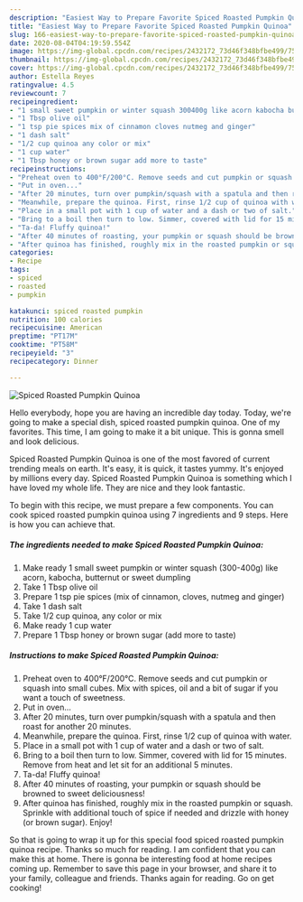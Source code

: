 ```yaml
---
description: "Easiest Way to Prepare Favorite Spiced Roasted Pumpkin Quinoa"
title: "Easiest Way to Prepare Favorite Spiced Roasted Pumpkin Quinoa"
slug: 166-easiest-way-to-prepare-favorite-spiced-roasted-pumpkin-quinoa
date: 2020-08-04T04:19:59.554Z
image: https://img-global.cpcdn.com/recipes/2432172_73d46f348bfbe499/751x532cq70/spiced-roasted-pumpkin-quinoa-recipe-main-photo.jpg
thumbnail: https://img-global.cpcdn.com/recipes/2432172_73d46f348bfbe499/751x532cq70/spiced-roasted-pumpkin-quinoa-recipe-main-photo.jpg
cover: https://img-global.cpcdn.com/recipes/2432172_73d46f348bfbe499/751x532cq70/spiced-roasted-pumpkin-quinoa-recipe-main-photo.jpg
author: Estella Reyes
ratingvalue: 4.5
reviewcount: 7
recipeingredient:
- "1 small sweet pumpkin or winter squash 300400g like acorn kabocha butternut or sweet dumpling"
- "1 Tbsp olive oil"
- "1 tsp pie spices mix of cinnamon cloves nutmeg and ginger"
- "1 dash salt"
- "1/2 cup quinoa any color or mix"
- "1 cup water"
- "1 Tbsp honey or brown sugar add more to taste"
recipeinstructions:
- "Preheat oven to 400°F/200°C. Remove seeds and cut pumpkin or squash into small cubes. Mix with spices, oil and a bit of sugar if you want a touch of sweetness."
- "Put in oven..."
- "After 20 minutes, turn over pumpkin/squash with a spatula and then roast for another 20 minutes."
- "Meanwhile, prepare the quinoa. First, rinse 1/2 cup of quinoa with water."
- "Place in a small pot with 1 cup of water and a dash or two of salt."
- "Bring to a boil then turn to low. Simmer, covered with lid for 15 minutes. Remove from heat and let sit for an additional 5 minutes."
- "Ta-da! Fluffy quinoa!"
- "After 40 minutes of roasting, your pumpkin or squash should be browned to sweet deliciousness!"
- "After quinoa has finished, roughly mix in the roasted pumpkin or squash. Sprinkle with additional touch of spice if needed and drizzle with honey (or brown sugar). Enjoy!"
categories:
- Recipe
tags:
- spiced
- roasted
- pumpkin

katakunci: spiced roasted pumpkin 
nutrition: 100 calories
recipecuisine: American
preptime: "PT17M"
cooktime: "PT58M"
recipeyield: "3"
recipecategory: Dinner

---
```



![Spiced Roasted Pumpkin Quinoa](https://img-global.cpcdn.com/recipes/2432172_73d46f348bfbe499/751x532cq70/spiced-roasted-pumpkin-quinoa-recipe-main-photo.jpg)

Hello everybody, hope you are having an incredible day today. Today, we're going to make a special dish, spiced roasted pumpkin quinoa. One of my favorites. This time, I am going to make it a bit unique. This is gonna smell and look delicious.

Spiced Roasted Pumpkin Quinoa is one of the most favored of current trending meals on earth. It's easy, it is quick, it tastes yummy. It's enjoyed by millions every day. Spiced Roasted Pumpkin Quinoa is something which I have loved my whole life. They are nice and they look fantastic.




To begin with this recipe, we must prepare a few components. You can cook spiced roasted pumpkin quinoa using 7 ingredients and 9 steps. Here is how you can achieve that.

<!--inarticleads1-->

##### The ingredients needed to make Spiced Roasted Pumpkin Quinoa:

1. Make ready 1 small sweet pumpkin or winter squash (300-400g) like acorn, kabocha, butternut or sweet dumpling
1. Take 1 Tbsp olive oil
1. Prepare 1 tsp pie spices (mix of cinnamon, cloves, nutmeg and ginger)
1. Take 1 dash salt
1. Take 1/2 cup quinoa, any color or mix
1. Make ready 1 cup water
1. Prepare 1 Tbsp honey or brown sugar (add more to taste)




<!--inarticleads2-->

##### Instructions to make Spiced Roasted Pumpkin Quinoa:

1. Preheat oven to 400°F/200°C. Remove seeds and cut pumpkin or squash into small cubes. Mix with spices, oil and a bit of sugar if you want a touch of sweetness.
1. Put in oven...
1. After 20 minutes, turn over pumpkin/squash with a spatula and then roast for another 20 minutes.
1. Meanwhile, prepare the quinoa. First, rinse 1/2 cup of quinoa with water.
1. Place in a small pot with 1 cup of water and a dash or two of salt.
1. Bring to a boil then turn to low. Simmer, covered with lid for 15 minutes. Remove from heat and let sit for an additional 5 minutes.
1. Ta-da! Fluffy quinoa!
1. After 40 minutes of roasting, your pumpkin or squash should be browned to sweet deliciousness!
1. After quinoa has finished, roughly mix in the roasted pumpkin or squash. Sprinkle with additional touch of spice if needed and drizzle with honey (or brown sugar). Enjoy!




So that is going to wrap it up for this special food spiced roasted pumpkin quinoa recipe. Thanks so much for reading. I am confident that you can make this at home. There is gonna be interesting food at home recipes coming up. Remember to save this page in your browser, and share it to your family, colleague and friends. Thanks again for reading. Go on get cooking!
